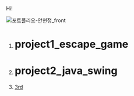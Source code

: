 Hi!

![포트폴리오-안현정_front](https://github.com/cho1ok/PORTFOLIO/assets/117049958/296bac37-1d87-4aba-a141-e20d025f390d)

1. # project1_escape_game
2. # project2_java_swing
3. <a href="">3rd</a>


